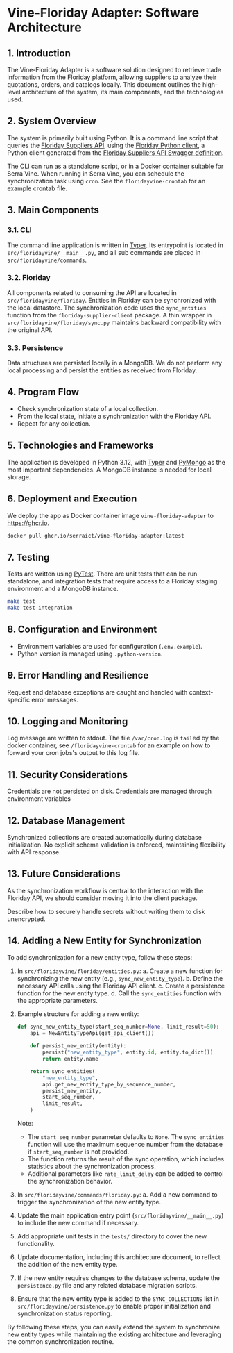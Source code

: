 # Vine-Floriday Adapter: Software Architecture

## 1. Introduction

The Vine-Floriday Adapter is a software solution designed to
retrieve trade information from the Floriday platform,
allowing suppliers to analyze their quotations, orders, and catalogs locally.
This document outlines the high-level architecture of the system,
its main components, and the technologies used.

## 2. System Overview

The system is primarily built using Python.
It is a command line script that queries the [Floriday Suppliers API],
using the [Floriday Python client],
a Python client generated from the [Floriday Suppliers API Swagger definition].

The CLI can run as a standalone script, or in a Docker container suitable for Serra Vine.
When running in Serra Vine, you can schedule the synchronization task using `cron`.
See the `floridayvine-crontab` for an example crontab file.

## 3. Main Components

### 3.1. CLI

The command line application is written in [Typer](https://typer.tiangolo.com/).
Its entrypoint is located in `src/floridayvine/__main__.py`,
and all sub commands are placed in `src/floridayvine/commands`.

### 3.2. Floriday

All components related to consuming the API are located in `src/floridayvine/floriday`.
Entities in Floriday can be synchronized with the local datastore.
The synchronization code uses the `sync_entities` function from the `floriday-supplier-client` package.
A thin wrapper in `src/floridayvine/floriday/sync.py` maintains backward compatibility with the original API.

### 3.3. Persistence

Data structures are persisted locally in a MongoDB.
We do not perform any local processing and persist the entities as received from Floriday.

## 4. Program Flow

- Check synchronization state of a local collection.
- From the local state, initiate a synchronization with the Floriday API.
- Repeat for any collection.

## 5. Technologies and Frameworks

The application is developed in Python 3.12, with [Typer](https://typer.tiangolo.com/) and [PyMongo](https://pymongo.readthedocs.io/) as the most important dependencies.
A MongoDB instance is needed for local storage.

## 6. Deployment and Execution

We deploy the app as Docker container image `vine-floriday-adapter` to <https://ghcr.io>.

```bash
docker pull ghcr.io/serraict/vine-floriday-adapter:latest
```

## 7. Testing

Tests are written using [PyTest](https://docs.pytest.org/).
There are unit tests that can be run standalone,
and integration tests that require access to a Floriday staging environment and a MongoDB instance.

```bash
make test
make test-integration
```

## 8. Configuration and Environment

- Environment variables are used for configuration (`.env.example`).
- Python version is managed using `.python-version`.

## 9. Error Handling and Resilience

Request and database exceptions are caught and handled with context-specific error messages.

## 10. Logging and Monitoring

Log message are written to stdout.
The file `/var/cron.log` is `tail`ed by the docker container,
see `/floridayvine-crontab` for an example on how to forward your cron jobs's output to this log file.

## 11. Security Considerations

Credentials are not persisted on disk.
Credentials are managed through environment variables

## 12. Database Management

Synchronized collections are created automatically during database initialization.
No explicit schema validation is enforced, maintaining flexibility with API response.

## 13. Future Considerations

As the synchronization workflow is central to the interaction with the Floriday API,
we should consider moving it into the client package.

Describe how to securely handle secrets without writing them to disk unencrypted.

## 14. Adding a New Entity for Synchronization

To add synchronization for a new entity type, follow these steps:

1. In `src/floridayvine/floriday/entities.py`:
   a. Create a new function for synchronizing the new entity (e.g., `sync_new_entity_type`).
   b. Define the necessary API calls using the Floriday API client.
   c. Create a persistence function for the new entity type.
   d. Call the `sync_entities` function with the appropriate parameters.

2. Example structure for adding a new entity:

   ```python
   def sync_new_entity_type(start_seq_number=None, limit_result=50):
       api = NewEntityTypeApi(get_api_client())
       
       def persist_new_entity(entity):
           persist("new_entity_type", entity.id, entity.to_dict())
           return entity.name

       return sync_entities(
           "new_entity_type",
           api.get_new_entity_type_by_sequence_number,
           persist_new_entity,
           start_seq_number,
           limit_result,
       )
   ```

   Note: 
   - The `start_seq_number` parameter defaults to `None`. The `sync_entities` function will use the maximum sequence number from the database if `start_seq_number` is not provided.
   - The function returns the result of the sync operation, which includes statistics about the synchronization process.
   - Additional parameters like `rate_limit_delay` can be added to control the synchronization behavior.

3. In `src/floridayvine/commands/floriday.py`:
   a. Add a new command to trigger the synchronization of the new entity type.

4. Update the main application entry point (`src/floridayvine/__main__.py`) to include the new command if necessary.

5. Add appropriate unit tests in the `tests/` directory to cover the new functionality.

6. Update documentation, including this architecture document, to reflect the addition of the new entity type.

7. If the new entity requires changes to the database schema, update the `persistence.py` file and any related database migration scripts.

8. Ensure that the new entity type is added to the `SYNC_COLLECTIONS` list in `src/floridayvine/persistence.py` to enable proper initialization and synchronization status reporting.

By following these steps, you can easily extend the system to synchronize new entity types while maintaining the existing architecture and leveraging the common synchronization routine.

[Floriday Suppliers API]: https://developer.floriday.io/docs/release-notes-suppliers-api
[Floriday Python client]: https://github.com/serraict/vine-floriday-python-supplier-api-client
[Floriday Suppliers API Swagger definition]: https://api.staging.floriday.io/suppliers-api-2024v2/swagger/index.html
